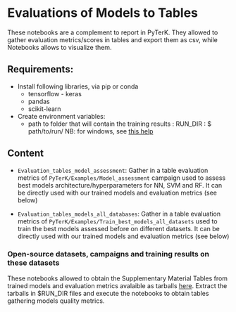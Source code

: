 # Evaluations of Models to Tables

These notebooks are a complement to report in PyTerK. They allowed to gather evaluation metrics/scores in tables and export them as csv, while Notebooks allows to visualize them. 

## Requirements:
* Install following libraries, via pip or conda
	* tensorflow - keras
	* pandas 
	* scikit-learn
* Create environment variables:
	* path to folder that will contain the training results : RUN_DIR : $ path/to/run/ 
NB: for windows, see [this help](https://docs.oracle.com/en/database/oracle/machine-learning/oml4r/1.5.1/oread/creating-and-modifying-environment-variables-on-windows.html)

## Content 

* `Evaluation_tables_model_assessment`: Gather in a table evaluation metrics of `PyTerK/Examples/Model_assessment` campaign used to assess best models architecture/hyperparameters for NN, SVM and RF. It can be directly used with our trained models and evaluation metrics (see below)

* `Evaluation_tables_models_all_databases`: Gather in a table evaluation metrics  of `PyTerK/Examples/Train_best_models_all_datasets` used to train the best models assessed before on different datasets. It can be directly used with our trained models and evaluation metrics (see below)

### Open-source datasets, campaigns and training results on these datasets

These notebooks allowed to obtain the Supplementary Material Tables from trained models and evaluation metrics avalaible as tarballs [here](https://zenodo.org/record/6104937#.Yg4ifC9ziRs). Extract the tarballs in $RUN_DIR files and execute the notebooks to obtain tables gathering models quality metrics.
